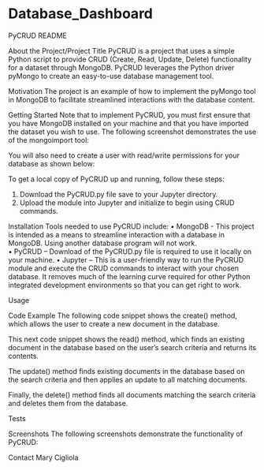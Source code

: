 # Database_Dashboard
PyCRUD README 

About the Project/Project Title
PyCRUD is a project that uses a simple Python script to provide CRUD (Create, Read, Update, Delete) functionality for a dataset through MongoDB.  PyCRUD leverages the Python driver pyMongo to create an easy-to-use database management tool.  

Motivation
The project is an example of how to implement the pyMongo tool in MongoDB to facilitate streamlined interactions with the database content.  

Getting Started
Note that to implement PyCRUD, you must first ensure that you have MongoDB installed on your machine and that you have imported the dataset you wish to use.  The following screenshot demonstrates the use of the mongoimport tool:

 

You will also need to create a user with read/write permissions for your database as shown below:
 

 

To get a local copy of PyCRUD up and running, follow these steps:
1.	Download the PyCRUD.py file save to your Jupyter directory.
2.	Upload the module into Jupyter and initialize to begin using CRUD commands.

Installation
Tools needed to use PyCRUD include:
•	MongoDB - This project is intended as a means to streamline interaction with a database in MongoDB.  Using another database program will not work.  
•	PyCRUD – Download of the PyCRUD.py file is required to use it locally on your machine.
•	Jupyter – This is a user-friendly way to run the PyCRUD module and execute the CRUD commands to interact with your chosen database.  It removes much of the learning curve required for other Python integrated development environments so that you can get right to work.

Usage

Code Example
The following code snippet shows the create() method, which allows the user to create a new document in the database.
 

This next code snippet shows the read() method, which finds an existing document in the database based on the user’s search criteria and returns its contents.

 

The update() method finds existing documents in the database based on the search criteria and then applies an update to all matching documents.

 

Finally, the delete() method finds all documents matching the search criteria and deletes them from the database.

 


























Tests
	 
 

















Screenshots
The following screenshots demonstrate the functionality of PyCRUD:	
 
 
 

Contact
Mary Cigliola

